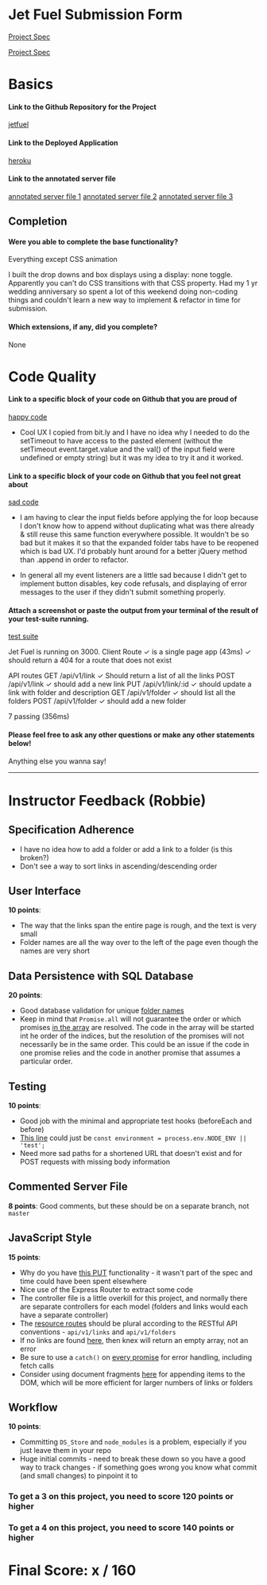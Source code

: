 # Jet Fuel Submission Form

[Project Spec](http://frontend.turing.io/projects/jet-fuel.html)

[Project Spec](http://frontend.turing.io/projects/jet-fuel.html)

# Basics

#### Link to the Github Repository for the Project
[jetfuel](https://github.com/Ggoering/Jet-Fuel)

#### Link to the Deployed Application
[heroku](https://gg-jet-fuel-winning.herokuapp.com/)

#### Link to the annotated server file
[annotated server file 1](https://github.com/Ggoering/Jet-Fuel/blob/master/server.js)
[annotated server file 2](https://github.com/Ggoering/Jet-Fuel/blob/master/routes.js)
[annotated server file 3](https://github.com/Ggoering/Jet-Fuel/blob/master/controller.js)

## Completion

#### Were you able to complete the base functionality?

Everything except CSS animation

I built the drop downs and box displays using a display: none toggle.  Apparently you can't do CSS transitions with that CSS property.  Had my 1 yr wedding anniversary so spent a lot of this weekend doing non-coding things and couldn't learn a new way to implement & refactor in time for submission.

#### Which extensions, if any, did you complete?

None

# Code Quality

#### Link to a specific block of your code on Github that you are proud of
[happy code](https://github.com/Ggoering/Jet-Fuel/blob/master/public/scripts.js#L7-L9)

* Cool UX I copied from bit.ly and I have no idea why I needed to do the setTimeout to have access to the pasted element (without the setTimeout event.target.value and the val() of the input field were undefined or empty string) but it was my idea to try it and it worked.

#### Link to a specific block of your code on Github that you feel not great about
[sad code](https://github.com/Ggoering/Jet-Fuel/blob/master/public/scripts.js#L52-L75)

* I am having to clear the input fields before applying the for loop because I don't know how to append without duplicating what was there already & still reuse this same function everywhere possible. It wouldn't be so bad but it makes it so that the expanded folder tabs have to be reopened which is bad UX.  I'd probably hunt around for a better jQuery method than .append in order to refactor.

* In general all my event listeners are a little sad because I didn't get to implement button disables, key code refusals, and displaying of error messages to the user if they didn't submit something properly.

#### Attach a screenshot or paste the output from your terminal of the result of your test-suite running.

[test suite]()

Jet Fuel is running on 3000.
  Client Route
    ✓ is a single page app (43ms)
    ✓ should return a 404 for a route that does not exist

  API routes
    GET /api/v1/link
      ✓ Should return a list of all the links
    POST /api/v1/link
      ✓ should add a new link
    PUT /api/v1/link/:id
      ✓ should update a link with folder and description
    GET /api/v1/folder
      ✓ should list all the folders
    POST /api/v1/folder
      ✓ should add a new folder


  7 passing (356ms)


#### Please feel free to ask any other questions or make any other statements below!

Anything else you wanna say!

-----


# Instructor Feedback (Robbie)

## Specification Adherence

<!-- **50 points**: -->

* I have no idea how to add a folder or add a link to a folder (is this broken?)
* Don't see a way to sort links in ascending/descending order

## User Interface

**10 points**:

* The way that the links span the entire page is rough, and the text is very small
* Folder names are all the way over to the left of the page even though the names are very short

## Data Persistence with SQL Database

**20 points**:

* Good database validation for unique [folder names](https://github.com/Ggoering/Jet-Fuel/blob/master/db/migrations/20170815195822_initial.js#L6)
* Keep in mind that `Promise.all` will not guarantee the order or which promises [in the array](https://github.com/Ggoering/Jet-Fuel/blob/master/db/migrations/20170815195822_initial.js#L3) are resolved. The code in the array will be started int he order of the indices, 
but the resolution of the promises will not necessarily be in the same order. This could be an issue if the code in one promise relies and the code in another promise that assumes a particular order.

## Testing

**10 points**:

* Good job with the minimal and appropriate test hooks (beforeEach and before)
* [This line](https://github.com/Ggoering/Jet-Fuel/blob/master/test/routes.spec.js#L1) could just be `const environment = process.env.NODE_ENV || 'test';`
* Need more sad paths for a shortened URL that doesn't exist and for POST requests with missing body information

## Commented Server File

**8 points**: Good comments, but these should be on a separate branch, not `master`

## JavaScript Style

**15 points**:

* Why do you have [this PUT](https://github.com/Ggoering/Jet-Fuel/blob/master/routes.js#L16) functionality - it wasn't part of the spec and time could have been spent elsewhere
* Nice use of the Express Router to extract some code
* The controller file is a little overkill for this project, and normally there are separate controllers for each model (folders and links would each have a separate controller)
* The [resource routes](https://github.com/Ggoering/Jet-Fuel/blob/master/routes.js#L10) should be plural according to the RESTful API conventions - `api/v1/links` and `api/v1/folders`
* If no links are found [here](https://github.com/Ggoering/Jet-Fuel/blob/master/controller.js#L21), then knex will return an empty array, not an error
* Be sure to use a `catch()` on [every promise](https://github.com/Ggoering/Jet-Fuel/blob/master/public/scripts.js#L52) for error handling, including fetch calls
* Consider using document fragments [here](https://github.com/Ggoering/Jet-Fuel/blob/master/public/scripts.js#L64) for appending items to the DOM, which will be more efficient for larger numbers of links or folders

## Workflow

**10 points**:

* Committing `DS_Store` and `node_modules` is a problem, especially if you just leave them in your repo
* Huge initial commits - need to break these down so you have a good way to track changes - if something goes wrong you know what commit (and small changes) to pinpoint it to


### To get a 3 on this project, you need to score 120 points or higher
### To get a 4 on this project, you need to score 140 points or higher

# Final Score: x / 160

